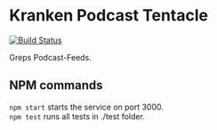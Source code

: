 # Kranken Podcast Tentacle
[![Build Status](https://travis-ci.org/code-arcs/kraken-podcast-tentacle.svg?branch=master)](https://travis-ci.org/code-arcs/kraken-podcast-tentacle)

Greps Podcast-Feeds.

## NPM commands
`npm start` starts the service on port 3000.  
`npm test` runs all tests in ./test folder.
